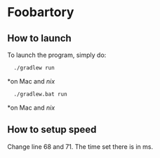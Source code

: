 # Foobartory
## How to launch
To launch the program, simply do:

```sh
  ./gradlew run
```
*on Mac and *nix*

```sh
  ./gradlew.bat run
```
*on Mac and *nix*

## How to setup speed
Change line 68 and 71. The time set there is in ms.